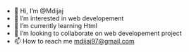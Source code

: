 - 👋 Hi, I’m @Mdijaj
- 👀 I’m interested in web developement
- 🌱 I’m currently learning Html
- 💞️ I’m looking to collaborate on web developement project
- 📫 How to reach me mdijaj97@gmail.com


